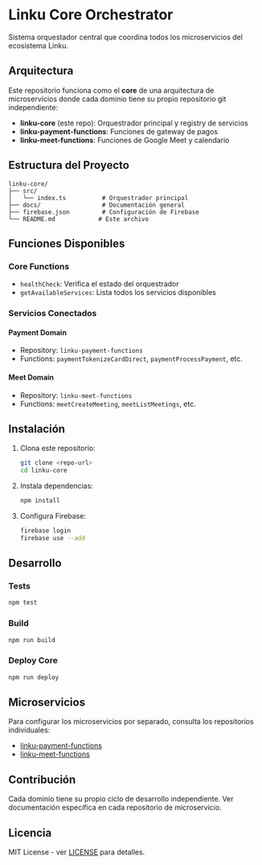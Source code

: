 # Linku Core Orchestrator

Sistema orquestador central que coordina todos los microservicios del ecosistema Linku.

## Arquitectura

Este repositorio funciona como el **core** de una arquitectura de microservicios donde cada dominio tiene su propio repositorio git independiente:

- **linku-core** (este repo): Orquestrador principal y registry de servicios
- **linku-payment-functions**: Funciones de gateway de pagos
- **linku-meet-functions**: Funciones de Google Meet y calendario

## Estructura del Proyecto

```
linku-core/
├── src/
│   └── index.ts          # Orquestrador principal
├── docs/                 # Documentación general
├── firebase.json         # Configuración de Firebase
└── README.md            # Este archivo
```

## Funciones Disponibles

### Core Functions

- `healthCheck`: Verifica el estado del orquestrador
- `getAvailableServices`: Lista todos los servicios disponibles

### Servicios Conectados

#### Payment Domain
- Repository: `linku-payment-functions`
- Functions: `paymentTokenizeCardDirect`, `paymentProcessPayment`, etc.

#### Meet Domain  
- Repository: `linku-meet-functions`
- Functions: `meetCreateMeeting`, `meetListMeetings`, etc.

## Instalación

1. Clona este repositorio:
   ```bash
   git clone <repo-url>
   cd linku-core
   ```

2. Instala dependencias:
   ```bash
   npm install
   ```

3. Configura Firebase:
   ```bash
   firebase login
   firebase use --add
   ```

## Desarrollo

### Tests
```bash
npm test
```

### Build
```bash
npm run build
```

### Deploy Core
```bash
npm run deploy
```

## Microservicios

Para configurar los microservicios por separado, consulta los repositorios individuales:

- [linku-payment-functions](../linku-repos/linku-payment-functions)
- [linku-meet-functions](../linku-repos/linku-meet-functions)

## Contribución

Cada dominio tiene su propio ciclo de desarrollo independiente. Ver documentación específica en cada repositorio de microservicio.

## Licencia

MIT License - ver [LICENSE](LICENSE) para detalles.